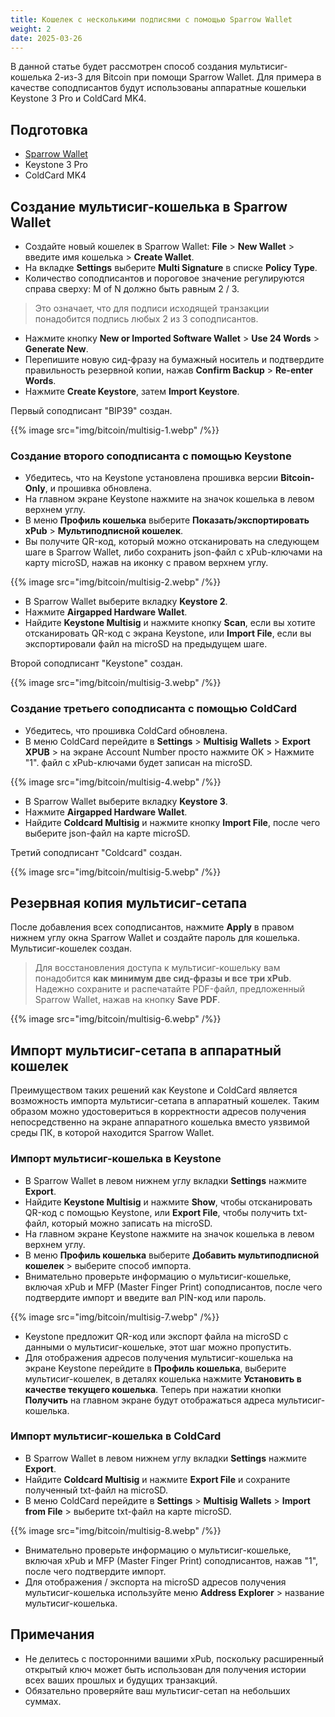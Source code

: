 ```yaml
---
title: Кошелек с несколькими подписями с помощью Sparrow Wallet
weight: 2
date: 2025-03-26
---
```


В данной статье будет рассмотрен способ создания мультисиг-кошелька 2-из-3 для Bitcoin при помощи Sparrow Wallet. Для примера в качестве соподписантов будут использованы аппаратные кошельки Keystone 3 Pro и ColdCard MK4.

## Подготовка

- [Sparrow Wallet](https://sparrowwallet.com/)
- Keystone 3 Pro
- ColdCard MK4

## Создание мультисиг-кошелька в Sparrow Wallet

- Создайте новый кошелек в Sparrow Wallet: **File** > **New Wallet** > введите имя кошелька > **Create Wallet**.
- На вкладке **Settings** выберите **Multi Signature** в списке **Policy Type**.
- Количество соподписантов и пороговое значение регулируются справа сверху: M of N должно быть равным 2 / 3.
> Это означает, что для подписи исходящей транзакции понадобится подпись любых 2 из 3 соподписантов.
- Нажмите кнопку **New or Imported Software Wallet** > **Use 24 Words** > **Generate New**.
- Перепишите новую сид-фразу на бумажный носитель и подтвердите правильность резервной копии, нажав **Confirm Backup** > **Re-enter Words**.
- Нажмите **Create Keystore**, затем **Import Keystore**.

Первый соподписант "BIP39" создан.

{{% image src="img/bitcoin/multisig-1.webp" /%}}

### Создание второго соподписанта с помощью Keystone

- Убедитесь, что на Keystone установлена прошивка версии **Bitcoin-Only**, и прошивка обновлена.
- На главном экране Keystone нажмите на значок кошелька в левом верхнем углу.
- В меню **Профиль кошелька** выберите **Показать/экспортировать xPub** > **Мультиподписной кошелек**.
- Вы получите QR-код, который можно отсканировать на следующем шаге в Sparrow Wallet, либо сохранить json-файл с xPub-ключами на карту microSD, нажав на иконку с правом верхнем углу.

{{% image src="img/bitcoin/multisig-2.webp" /%}}

- В Sparrow Wallet выберите вкладку **Keystore 2**.
- Нажмите **Airgapped Hardware Wallet**.
- Найдите **Keystone Multisig** и нажмите кнопку **Scan**, если вы хотите отсканировать QR-код с экрана Keystone, или **Import File**, если вы экспортировали файл на microSD на предыдущем шаге.

Второй соподписант "Keystone" создан.

{{% image src="img/bitcoin/multisig-3.webp" /%}}

### Создание третьего соподписанта с помощью ColdCard

- Убедитесь, что прошивка ColdCard обновлена.
- В меню ColdCard перейдите в **Settings** > **Multisig Wallets** > **Export XPUB** > на экране Account Number просто нажмите OK > Нажмите "1". файл с xPub-ключами будет записан на microSD.

{{% image src="img/bitcoin/multisig-4.webp" /%}}

- В Sparrow Wallet выберите вкладку **Keystore 3**.
- Нажмите **Airgapped Hardware Wallet**.
- Найдите **Coldcard Multisig** и нажмите кнопку **Import File**, после чего выберите json-файл на карте microSD.

Третий соподписант "Coldcard" создан.

{{% image src="img/bitcoin/multisig-5.webp" /%}}

## Резервная копия мультисиг-сетапа

После добавления всех соподписантов, нажмите **Apply** в правом нижнем углу окна Sparrow Wallet и создайте пароль для кошелька. Мультисиг-кошелек создан.

> Для восстановления доступа к мультисиг-кошельку вам понадобится **как минимум две сид-фразы и все три xPub**. Надежно сохраните и распечатайте PDF-файл, предложенный Sparrow Wallet, нажав на кнопку **Save PDF**.

{{% image src="img/bitcoin/multisig-6.webp" /%}}

## Импорт мультисиг-сетапа в аппаратный кошелек

Преимуществом таких решений как Keystone и ColdCard является возможность импорта мультисиг-сетапа в аппаратный кошелек. Таким образом можно удостовериться в корректности адресов получения непосредственно на экране аппаратного кошелька вместо уязвимой среды ПК, в которой находится Sparrow Wallet.

### Импорт мультисиг-кошелька в Keystone

- В Sparrow Wallet в левом нижнем углу вкладки **Settings** нажмите **Export**.
- Найдите **Keystone Multisig** и нажмите **Show**, чтобы отсканировать QR-код с помощью Keystone, или **Export File**, чтобы получить txt-файл, который можно записать на microSD.
- На главном экране Keystone нажмите на значок кошелька в левом верхнем углу.
- В меню **Профиль кошелька** выберите **Добавить мультиподписной кошелек** > выберите способ импорта.
- Внимательно проверьте информацию о мультисиг-кошельке, включая xPub и MFP (Master Finger Print) соподписантов, после чего подтвердите импорт и введите вал PIN-код или пароль.

{{% image src="img/bitcoin/multisig-7.webp" /%}}

- Keystone предложит QR-код или экспорт файла на microSD с данными о мультисиг-кошельке, этот шаг можно пропустить.
- Для отображения адресов получения мультисиг-кошелька на экране Keystone перейдите в **Профиль кошелька**, выберите мультисиг-кошелек, в деталях кошелька нажмите **Установить в качестве текущего кошелька**. Теперь при нажатии кнопки **Получить** на главном экране будут отображаться адреса мультисиг-кошелька.

### Импорт мультисиг-кошелька в ColdCard

- В Sparrow Wallet в левом нижнем углу вкладки **Settings** нажмите **Export**.
- Найдите **Coldcard Multisig** и нажмите **Export File** и сохраните полученный txt-файл на microSD.
- В меню ColdCard перейдите в **Settings** > **Multisig Wallets** > **Import from File** > выберите txt-файл на карте microSD.

{{% image src="img/bitcoin/multisig-8.webp" /%}}

- Внимательно проверьте информацию о мультисиг-кошельке, включая xPub и MFP (Master Finger Print) соподписантов, нажав "1", после чего подтвердите импорт.
- Для отображения / экспорта на microSD адресов получения мультисиг-кошелька используйте меню **Address Explorer** > название мультисиг-кошелька.

## Примечания

- Не делитесь с посторонними вашими xPub, поскольку расширенный открытый ключ может быть использован для получения истории всех ваших прошлых и будущих транзакций.
- Обязательно проверяйте ваш мультисиг-сетап на небольших суммах.